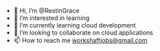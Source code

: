 - 👋 Hi, I’m @RestinGrace
- 👀 I’m interested in learning
- 🌱 I’m currently learning cloud development
- 💞️ I’m looking to collaborate on cloud applications
- 📫 How to reach me workshaftjobs@gmail.com

<!---
RestinGrace/RestinGrace is a ✨ special ✨ repository because its `README.md` (this file) appears on your GitHub profile.
You can click the Preview link to take a look at your changes.
--->
